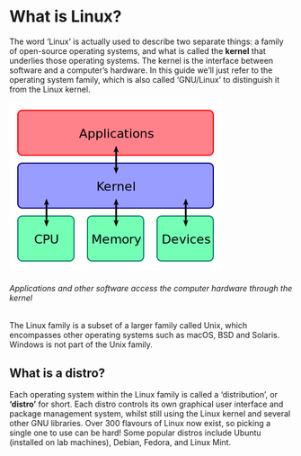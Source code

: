 # What is Linux?

The word ‘Linux’ is actually used to describe two separate things: a family of open-source operating systems, and what is called the **kernel** that underlies those operating systems. The kernel is the interface between software and a computer’s hardware. In this guide we’ll just refer to the operating system family, which is also called ‘GNU/Linux’ to distinguish it from the Linux kernel.

![kernel](assets/kernel.png "kernel")
###### Applications and other software access the computer hardware through the kernel

The Linux family is a subset of a larger family called Unix, which encompasses other operating systems such as macOS, BSD and Solaris. Windows is not part of the Unix family.

## What is a distro?

Each operating system within the Linux family is called a ‘distribution’, or **‘distro’** for short. Each distro controls its own graphical user interface and package management system, whilst still using the Linux kernel and several other GNU libraries. Over 300 flavours of Linux now exist, so picking a single one to use can be hard! Some popular distros include Ubuntu (installed on lab machines), Debian, Fedora, and Linux Mint.
